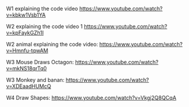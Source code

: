 W1 explaining the code video https://www.youtube.com/watch?v=kbkw1Vsb1YA

W2 explaining the code video 1 https://www.youtube.com/watch?v=kpFaykGZh1I

W2 animal explaining the code video: https://www.youtube.com/watch?v=Hmnfu-tqwAM

W3 Mouse Draws Octagon: https://www.youtube.com/watch?v=mkNS18qrTq0

W3 Monkey and banan: https://www.youtube.com/watch?v=XDEaadHUMcQ

W4 Draw Shapes: https://www.youtube.com/watch?v=Vkgj2Q8QCqA
